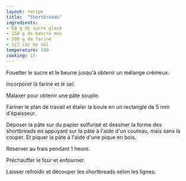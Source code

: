 ```yaml
---
layout: recipe
title:  "Shortbreads"
ingredients:
- 60 g de sucre glace
- 150 g de beurre mou
- 200 g de farine
- 1/2 càc de sel
temperature: 180
cooking: 15
---
```


Fouetter le sucre et le beurre jusqu'à obtenir un mélange crémeux.

Incorporer la farine et le sel.

Malaxer pour obtenir une pâte souple.

Fariner le plan de travail et étaler la boule en un rectangle de 5 mm d'épaisseur.

Déposer la pâte sur du papier sulfurisé et dessiner la forme des shortbreads en appuyant sur la pâte à l'aide d'un couteau, mais sans la couper. Et piquer la pâte à l'aide d'une pique en bois.

Réserver au frais pendant 1 heure.

Préchauffer le four et enfourner.

Laisser refroidir et découper les shortbreads selon les lignes.
